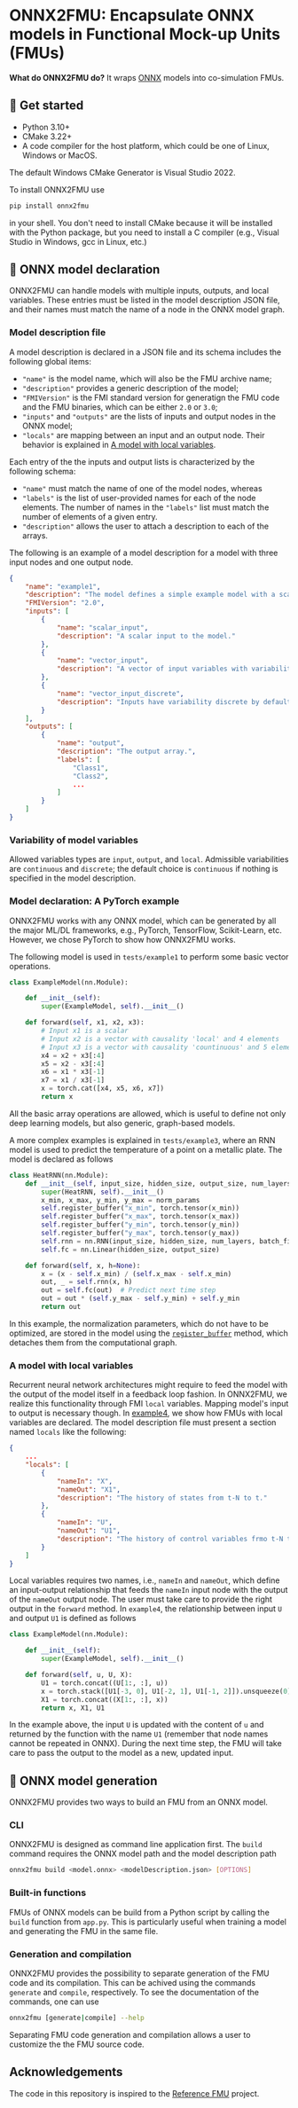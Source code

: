 # ONNX2FMU: Encapsulate ONNX models in Functional Mock-up Units (FMUs)

**What do ONNX2FMU do?** It wraps [ONNX](https://onnx.ai/) models into
co-simulation FMUs.

## 🚀 Get started

- Python 3.10+
- CMake 3.22+
- A code compiler for the host platform, which could be one of Linux, Windows
or MacOS.

The default Windows CMake Generator is Visual Studio 2022.

To install ONNX2FMU use
```bash
pip install onnx2fmu
```
in your shell.
You don't need to install CMake because it will be installed with the Python
package, but you need to install a C compiler (e.g., Visual Studio in Windows,
gcc in Linux, etc.)

## 📝 ONNX model declaration

ONNX2FMU can handle models with multiple inputs, outputs, and local variables.
These entries must be listed in the model description JSON file, and their
names must match the name of a node in the ONNX model graph.

### Model description file

A model description is declared in a JSON file and its schema includes the
following global items:

- `"name"` is the model name, which will also be the FMU archive name;
- `"description"` provides a generic description of the model;
- `"FMIVersion"` is the FMI standard version for generatign the FMU code and
the FMU binaries, which can be either `2.0` or `3.0`;
- `"inputs"` and `"outputs"` are the lists of inputs and output nodes in the
ONNX model;
- `"locals"` are mapping between an input and an output node. Their behavior is
explained in [A model with local variables](#a-model-with-local-variables).

Each entry of the the inputs and output lists is characterized by the following
schema:

- `"name"` must match the name of one of the model nodes, whereas
- `"labels"` is the list of user-provided names for each of the node elements.
The number of names in the `"labels"` list must match the number of elements of
a given entry.
- `"description"` allows the user to attach a description to each of the
arrays.

The following is an example of a model description for a model with three
input nodes and one output node.

```json
{
    "name": "example1",
    "description": "The model defines a simple example model with a scalar input and two vector inputs, one with 'local' variability and one with 'continuous' variability.",
    "FMIVersion": "2.0",
    "inputs": [
        {
            "name": "scalar_input",
            "description": "A scalar input to the model."
        },
        {
            "name": "vector_input",
            "description": "A vector of input variables with variability discrete."
        },
        {
            "name": "vector_input_discrete",
            "description": "Inputs have variability discrete by default."
        }
    ],
    "outputs": [
        {
            "name": "output",
            "description": "The output array.",
            "labels": [
                "Class1",
                "Class2",
                ...
            ]
        }
    ]
}
```

### Variability of model variables

Allowed variables types are `input`, `output`, and `local`.
Admissible variabilities are `continuous` and `discrete`;
the default choice is `continuous` if nothing is specified in the model
description.

### Model declaration: A PyTorch example

ONNX2FMU works with any ONNX model, which can be generated by all the major
ML/DL frameworks, e.g., PyTorch, TensorFlow, Scikit-Learn, etc.
However, we chose PyTorch to show how ONNX2FMU works.

The following model is used in `tests/example1` to perform some basic vector
operations.
```python
class ExampleModel(nn.Module):

    def __init__(self):
        super(ExampleModel, self).__init__()

    def forward(self, x1, x2, x3):
        # Input x1 is a scalar
        # Input x2 is a vector with causality 'local' and 4 elements
        # Input x3 is a vector with causality 'countinuous' and 5 elements
        x4 = x2 + x3[:4]
        x5 = x2 - x3[:4]
        x6 = x1 * x3[-1]
        x7 = x1 / x3[-1]
        x = torch.cat([x4, x5, x6, x7])
        return x
```
All the basic array operations are allowed, which is useful to define not only
deep learning models, but also generic, graph-based models.

A more complex examples is explained in `tests/example3`, where an RNN model
is used to predict the temperature of a point on a metallic plate.
The model is declared as follows
```python
class HeatRNN(nn.Module):
    def __init__(self, input_size, hidden_size, output_size, num_layers, norm_params):
        super(HeatRNN, self).__init__()
        x_min, x_max, y_min, y_max = norm_params
        self.register_buffer("x_min", torch.tensor(x_min))
        self.register_buffer("x_max", torch.tensor(x_max))
        self.register_buffer("y_min", torch.tensor(y_min))
        self.register_buffer("y_max", torch.tensor(y_max))
        self.rnn = nn.RNN(input_size, hidden_size, num_layers, batch_first=True)
        self.fc = nn.Linear(hidden_size, output_size)

    def forward(self, x, h=None):
        x = (x - self.x_min) / (self.x_max - self.x_min)
        out, _ = self.rnn(x, h)
        out = self.fc(out)  # Predict next time step
        out = out * (self.y_max - self.y_min) + self.y_min
        return out
```
In this example, the normalization parameters, which do not have to be
optimized, are stored in the model using the [`register_buffer`](https://pytorch.org/docs/stable/generated/torch.nn.Module.html#torch.nn.Module.register_buffer) method, which
detaches them from the computational graph.

### A model with local variables

Recurrent neural network architectures might require to feed the model with the
output of the model itself in a feedback loop fashion.
In ONNX2FMU, we realize this functionality through FMI `local` variables.
Mapping model's input to output is necessary though.
In [example4](tests/example4/), we show how FMUs with local variables are
declared.
The model description file must present a section named `locals` like the
following:

```json
{
    ...
    "locals": [
        {
            "nameIn": "X",
            "nameOut": "X1",
            "description": "The history of states from t-N to t."
        },
        {
            "nameIn": "U",
            "nameOut": "U1",
            "description": "The history of control variables frmo t-N to t-1."
        }
    ]
}
```

Local variables requires two names, i.e., `nameIn` and `nameOut`, which define
an input-output relationship that feeds the `nameIn` input node with the
output of the `nameOut` output node.
The user must take care to provide the right output in the `forward` method.
In `example4`, the relationship between input `U` and output `U1` is defined
as follows

```python
class ExampleModel(nn.Module):

    def __init__(self):
        super(ExampleModel, self).__init__()

    def forward(self, u, U, X):
        U1 = torch.concat((U[1:, :], u))
        x = torch.stack([U1[-3, 0], U1[-2, 1], U1[-1, 2]]).unsqueeze(0)
        X1 = torch.concat((X[1:, :], x))
        return x, X1, U1
```

In the example above, the input `U` is updated with the content of `u` and
returned by the function with the name `U1` (remember that node names cannot be
repeated in ONNX). During the next time step, the FMU will take care to pass
the output to the model as a new, updated input.

## 🔨 ONNX model generation

ONNX2FMU provides two ways to build an FMU from an ONNX model.

### CLI

ONNX2FMU is designed as command line application first. The `build` command
requires the ONNX model path and the model description path

```bash
onnx2fmu build <model.onnx> <modelDescription.json> [OPTIONS]
```

### Built-in functions

FMUs of ONNX models can be build from a Python script by calling the `build`
function from `app.py`.
This is particularly useful when training a model and generating the FMU in
the same file.

### Generation and compilation

ONNX2FMU provides the possibility to separate generation of the FMU code
and its compilation.
This can be achived using the commands `generate` and `compile`, respectively.
To see the documentation of the commands, one can use
```bash
onnx2fmu [generate|compile] --help
```
Separating FMU code generation and compilation allows a user to customize the
the FMU source code.

## Acknowledgements

The code in this repository is inspired to the [Reference FMU](https://github.com/modelica/Reference-FMUs/)
project.
